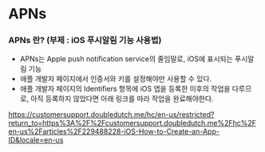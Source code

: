 # APNs   
### APNs 란? (부제 : iOS 푸시알림 기능 사용법)   
- APNs는 Apple push notification service의 줄임말로, iOS에 표시되는 푸시알림 기능
- 애플 개발자 페이지에서 인증서와 키를 설정해야만 사용할 수 있다.
- 애플 개발자 페이지의 Identifiers 항목에 iOS 앱을 등록한 이후의 작업을 다루므로, 아직 등록하지 않았다면 아래 링크를 따라 작업을 완료해야한다.

https://customersupport.doubledutch.me/hc/en-us/restricted?return_to=https%3A%2F%2Fcustomersupport.doubledutch.me%2Fhc%2Fen-us%2Farticles%2F229488228-iOS-How-to-Create-an-App-ID&locale=en-us

